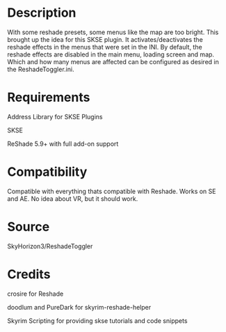 
# Description
With some reshade presets, some menus like the map are too bright. This brought up the idea for this SKSE plugin. It activates/deactivates the reshade effects in the menus that were set in the INI.
By default, the reshade effects are disabled in the main menu, loading screen and map. Which and how many menus are affected can be configured as desired in the ReshadeToggler.ini.


# Requirements
Address Library for SKSE Plugins

SKSE﻿

ReShade 5.9+ with full add-on support﻿﻿


# Compatibility
Compatible with everything thats compatible with Reshade.
Works on SE and AE. No idea about VR, but it should work.


# Source
SkyHorizon3/ReshadeToggler﻿


# Credits
crosire﻿ for Reshade

doodlum﻿ and PureDark﻿ for skyrim-reshade-helper

Skyrim Scripting for providing skse tutorials and code snippets
